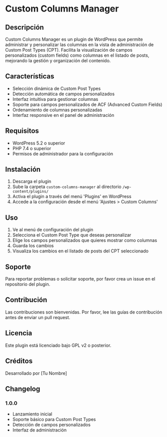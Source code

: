 # Custom Columns Manager

## Descripción

Custom Columns Manager es un plugin de WordPress que permite administrar y personalizar las columnas en la vista de administración de Custom Post Types (CPT). Facilita la visualización de campos personalizados (custom fields) como columnas en el listado de posts, mejorando la gestión y organización del contenido.

## Características

- Selección dinámica de Custom Post Types
- Detección automática de campos personalizados
- Interfaz intuitiva para gestionar columnas
- Soporte para campos personalizados de ACF (Advanced Custom Fields)
- Ordenamiento de columnas personalizadas
- Interfaz responsive en el panel de administración

## Requisitos

- WordPress 5.2 o superior
- PHP 7.4 o superior
- Permisos de administrador para la configuración

## Instalación

1. Descarga el plugin
2. Sube la carpeta `custom-columns-manager` al directorio `/wp-content/plugins/`
3. Activa el plugin a través del menú 'Plugins' en WordPress
4. Accede a la configuración desde el menú 'Ajustes > Custom Columns'

## Uso

1. Ve al menú de configuración del plugin
2. Selecciona el Custom Post Type que deseas personalizar
3. Elige los campos personalizados que quieres mostrar como columnas
4. Guarda los cambios
5. Visualiza los cambios en el listado de posts del CPT seleccionado

## Soporte

Para reportar problemas o solicitar soporte, por favor crea un issue en el repositorio del plugin.

## Contribución

Las contribuciones son bienvenidas. Por favor, lee las guías de contribución antes de enviar un pull request.

## Licencia

Este plugin está licenciado bajo GPL v2 o posterior.

## Créditos

Desarrollado por [Tu Nombre]

## Changelog

### 1.0.0

- Lanzamiento inicial
- Soporte básico para Custom Post Types
- Detección de campos personalizados
- Interfaz de administración
